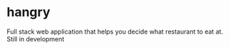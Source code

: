 # hangry
Full stack web application that helps you decide what restaurant to eat at.  
Still in development
